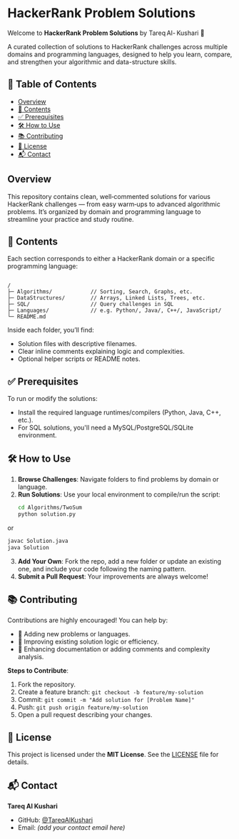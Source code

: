 # HackerRank Problem Solutions

Welcome to **HackerRank Problem Solutions** by Tareq Al- Kushari 🎉

A curated collection of solutions to HackerRank challenges across multiple domains and programming languages, designed to help you learn, compare, and strengthen your algorithmic and data-structure skills.

## 🚀 Table of Contents

- [Overview](#overview)  
- [📁 Contents](#contents)  
- [✅ Prerequisites](#prerequisites)  
- [🛠️ How to Use](#how-to-use)  
- [📚 Contributing](#contributing)  
- [🧾 License](#license)  
- [📬 Contact](#contact)

## Overview

This repository contains clean, well‑commented solutions for various HackerRank challenges — from easy warm‑ups to advanced algorithmic problems. It’s organized by domain and programming language to streamline your practice and study routine.

## 📁 Contents

Each section corresponds to either a HackerRank domain or a specific programming language:

```

/
├─ Algorithms/            // Sorting, Search, Graphs, etc.
├─ DataStructures/        // Arrays, Linked Lists, Trees, etc.
├─ SQL/                   // Query challenges in SQL
├─ Languages/             // e.g. Python/, Java/, C++/, JavaScript/
└─ README.md

```

Inside each folder, you’ll find:

- Solution files with descriptive filenames.
- Clear inline comments explaining logic and complexities.
- Optional helper scripts or README notes.

## ✅ Prerequisites

To run or modify the solutions:

- Install the required language runtimes/compilers (Python, Java, C++, etc.).
- For SQL solutions, you'll need a MySQL/PostgreSQL/SQLite environment.

## 🛠️ How to Use

1. **Browse Challenges**: Navigate folders to find problems by domain or language.  
2. **Run Solutions**: Use your local environment to compile/run the script:
   ```bash
   cd Algorithms/TwoSum
   python solution.py
   ```

  or
  
  ```bash
  javac Solution.java
  java Solution
  ```

3. **Add Your Own**: Fork the repo, add a new folder or update an existing one, and include your code following the naming pattern.
4. **Submit a Pull Request**: Your improvements are always welcome!

## 📚 Contributing

Contributions are highly encouraged! You can help by:

* 🧠 Adding new problems or languages.
* 🧩 Improving existing solution logic or efficiency.
* 📘 Enhancing documentation or adding comments and complexity analysis.

**Steps to Contribute**:

1. Fork the repository.
2. Create a feature branch: `git checkout -b feature/my-solution`
3. Commit: `git commit -m "Add solution for [Problem Name]"`
4. Push: `git push origin feature/my-solution`
5. Open a pull request describing your changes.

## 🧾 License

This project is licensed under the **MIT License**. See the [LICENSE](LICENSE) file for details.

## 📬 Contact

**Tareq Al Kushari**

* GitHub: [@TareqAlKushari](https://github.com/TareqAlKushari)
* Email: *(add your contact email here)*
